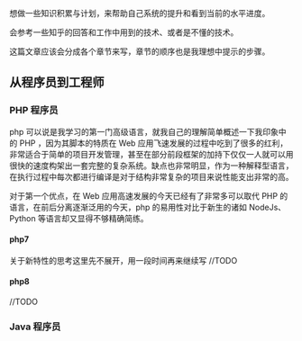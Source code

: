 想做一些知识积累与计划，来帮助自己系统的提升和看到当前的水平进度。

会参考一些知乎的回答和工作中用到的技术、或者是不懂的技术。

这篇文章应该会分成各个章节来写，章节的顺序也是我理想中提示的步骤。

## 从程序员到工程师

### PHP 程序员

php 可以说是我学习的第一门高级语言，就我自己的理解简单概述一下我印象中的 PHP ，因为其脚本的特质在 Web 应用飞速发展的过程中吃到了很多的红利，非常适合于简单的项目开发管理，甚至在部分前段框架的加持下仅仅一人就可以用很快的速度构架出一套完整的复杂系统。缺点也非常明显，作为一种解释型语言，在执行过程中每次都进行编译是对于结构非常复杂的项目来说性能支出非常的高。

对于第一个优点，在 Web 应用高速发展的今天已经有了非常多可以取代 PHP 的语言，在前后分离逐渐泛用的今天，php 的易用性对比于新生的诸如 NodeJs、Python 等语言却又显得不够精确简练。

#### php7

关于新特性的思考这里先不展开，用一段时间再来继续写 //TODO

#### php8

//TODO

### Java 程序员



